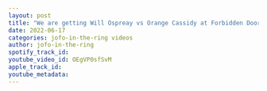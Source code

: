 ```yaml
---
layout: post
title: "We are getting Will Ospreay vs Orange Cassidy at Forbidden Door & Dax Harwood lost to Ospreay"
date: 2022-06-17
categories: jofo-in-the-ring videos
author: jofo-in-the-ring
spotify_track_id: 
youtube_video_id: OEgVP0sfSvM
apple_track_id: 
youtube_metadata: 
---
```

